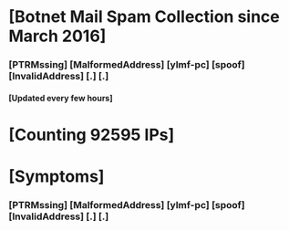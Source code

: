 # [Botnet Mail Spam Collection since March 2016]
### [PTRMssing] [MalformedAddress] [ylmf-pc] [spoof] [InvalidAddress] [.] [.]
#### [Updated every few hours]

# [Counting 92595 IPs]

# [Symptoms] 
###   [PTRMssing] [MalformedAddress] [ylmf-pc] [spoof] [InvalidAddress] [.] [.]
